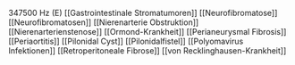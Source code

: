 347500 Hz (E)
[[Gastrointestinale Stromatumoren]]
[[Neurofibromatose]]
[[Neurofibromatosen]]
[[Nierenarterie Obstruktion]]
[[Nierenarterienstenose]]
[[Ormond-Krankheit]]
[[Perianeurysmal Fibrosis]]
[[Periaortitis]]
[[Pilonidal Cyst]]
[[Pilonidalfistel]]
[[Polyomavirus Infektionen]]
[[Retroperitoneale Fibrose]]
[[von Recklinghausen-Krankheit]]